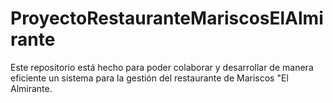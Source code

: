 # ProyectoRestauranteMariscosElAlmirante
Este repositorio está hecho para poder colaborar y desarrollar de manera eficiente un sistema para la gestión del restaurante de Mariscos "El Almirante.
